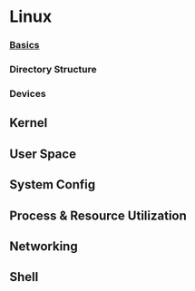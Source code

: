 # Linux

### [Basics](./basics.md)

### Directory Structure

### Devices

## Kernel

## User Space

## System Config

## Process & Resource Utilization

## Networking

## Shell
